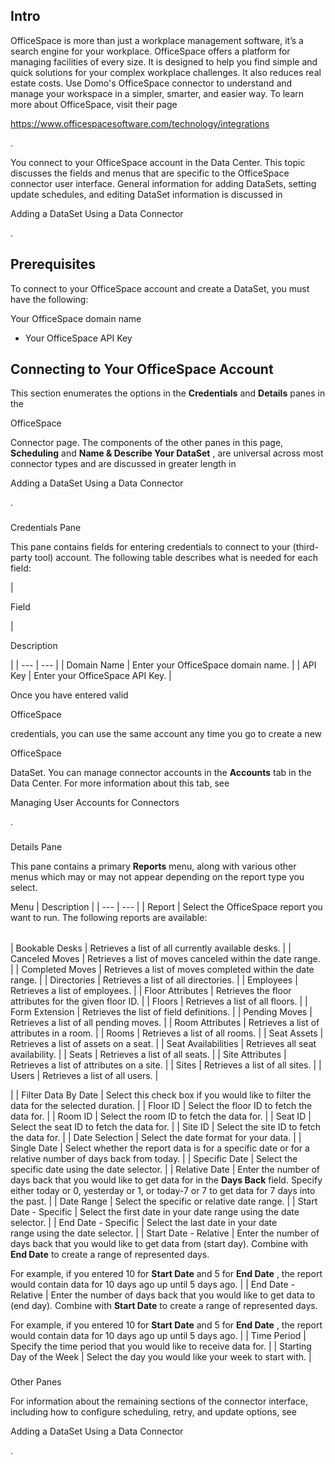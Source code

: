 

Intro
-------

OfficeSpace is more than just a workplace management software, it’s a search engine for your workplace. OfficeSpace offers a platform for managing facilities of every size. It is designed to help you find simple and quick solutions for your complex workplace challenges. It also reduces real estate costs. Use Domo's OfficeSpace connector to understand and manage your workspace in a simpler, smarter, and easier way. To learn more about OfficeSpace, visit their page

https://www.officespacesoftware.com/technology/integrations

.


 You connect to your OfficeSpace account in the Data Center. This topic discusses the fields and menus that are specific to the OfficeSpace connector user interface. General information for adding DataSets, setting update schedules, and editing DataSet information is discussed in

Adding a DataSet Using a Data Connector

.


 Prerequisites
---------------

To connect to your OfficeSpace account and create a DataSet, you must have the following:

 Your OfficeSpace domain name
* Your OfficeSpace API Key

Connecting to Your OfficeSpace Account
----------------------------------------


 This section enumerates the options in the
 **Credentials**
 and
 **Details**
 panes in the

OfficeSpace

Connector page. The components of the other panes in this page,
 **Scheduling**
 and
 **Name & Describe Your DataSet**
 , are universal across most connector types and are discussed in greater length in

Adding a DataSet Using a Data Connector

.


###

Credentials Pane


 This pane contains fields for entering credentials to connect to your (third-party tool) account. The following table describes what is needed for each field:


|

Field

|

Description

|
| --- | --- |
|
 Domain Name
  |
 Enter your OfficeSpace domain name.
  |
|
 API Key
  |
 Enter your OfficeSpace API Key.
  |


 Once you have entered valid

OfficeSpace

credentials, you can use the same account any time you go to create a new

OfficeSpace

DataSet. You can manage connector accounts in the
 **Accounts**
 tab in the Data Center. For more information about this tab, see

Managing User Accounts for Connectors

.


###
 Details Pane

This pane contains a primary
 **Reports**
 menu, along with various other menus which may or may not appear depending on the report type you select.


 Menu
  |
 Description
  |
| --- | --- |
|
 Report
  |
 Select the OfficeSpace report you want to run. The following reports are available:


|  |  |
| --- | --- |
|
 Bookable Desks
  |
 Retrieves a list of all currently available desks.
  |
|
 Canceled Moves
  |
 Retrieves a list of moves canceled within the date range.
  |
|
 Completed Moves
  |
 Retrieves a list of moves completed within the date range.
  |
|
 Directories
  |
 Retrieves a list of all directories.
  |
|
 Employees
  |
 Retrieves a list of employees.
  |
|
 Floor Attributes
  |
 Retrieves the floor attributes for the given floor ID.
  |
|
 Floors
  |
 Retrieves a list of all floors.
  |
|
 Form Extension
  |
 Retrieves the list of field definitions.
  |
|
 Pending Moves
  |
 Retrieves a list of all pending moves.
  |
|
 Room Attributes
  |
 Retrieves a list of attributes in a room.
  |
|
 Rooms
  |
 Retrieves a list of all rooms.
  |
|
 Seat Assets
  |
 Retrieves a list of assets on a seat.
  |
|
 Seat Availabilities
  |
 Retrieves all seat availability.
  |
|
 Seats
  |
 Retrieves a list of all seats.
  |
|
 Site Attributes
  |
 Retrieves a list of attributes on a site.
  |
|
 Sites
  |
 Retrieves a list of all sites.
  |
|
 Users
  |
 Retrieves a list of all users.
  |

|
|
 Filter Data By Date
  |
 Select this check box if you would like to filter the data for the selected duration.
  |
|
 Floor ID
  |
 Select the floor ID to fetch the data for.
  |
|
 Room ID
  |
 Select the room ID to fetch the data for.
  |
|
 Seat ID
  |
 Select the seat ID to fetch the data for.
  |
|
 Site ID
  |
 Select the site ID to fetch the data for.
  |
|
 Date Selection
  |
 Select the date format for your data.
  |
|
 Single Date
  |
 Select whether the report data is for a specific date or for a relative number of days back from today.
  |
|
 Specific Date
  |
 Select the specific date using the date selector.
  |
|
 Relative Date
  |
 Enter the number of days back that you would like to get data for in the
 ****Days Back****
 field. Specify either today or 0, yesterday or 1, or today-7 or 7 to get data for 7 days into the past.
  |
|
 Date Range
  |
 Select the specific or relative date range.
  |
|
 Start Date - Specific
  |
 Select the first date in your date range using the date selector.
  |
|
 End Date - Specific
  |
 Select the last date in your date range using the date selector.
  |
|
 Start Date - Relative
  |
 Enter the number of days back that you would like to get data from (start day). Combine with
 ****************End Date****************
 to create a range of represented days.


 For example, if you entered 10 for
 ****************Start Date****************
 and 5 for
 ****************End Date****************
 , the report would contain data for 10 days ago up until 5 days ago.
  |
|
 End Date - Relative
  |
 Enter the number of days back that you would like to get data to (end day). Combine with
 ****************Start Date****************
 to create a range of represented days.


 For example, if you entered 10 for
 ****************Start Date****************
 and 5 for
 ****************End Date****************
 , the report would contain data for 10 days ago up until 5 days ago.
  |
|
 Time Period
  |
 Specify the time period that you would like to receive data for.
  |
|
 Starting Day of the Week
  |
 Select the day you would like your week to start with.
  |


###
 Other Panes

For information about the remaining sections of the connector interface, including how to configure scheduling, retry, and update options, see

Adding a DataSet Using a Data Connector

.

